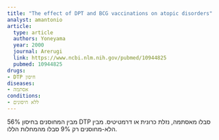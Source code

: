 ```yaml
---
title: "The effect of DPT and BCG vaccinations on atopic disorders"
analyst: amantonio
article:
  type: article
  authors: Yoneyama
  year: 2000
  journal: Arerugi
  link: https://www.ncbi.nlm.nih.gov/pubmed/10944825
  pubmed: 10944825
drugs:
- DTP חיסון
diseases:
- אסתמה
conditions:
- ללא חיסונים
---
```


56% מבין המחוסנים בחיסון DTP סבלו מאסתמה, נזלת כרונית או דרמטיטיס. מבין הלא-מחוסנים רק 9% סבלו מהמחלות הללו.

